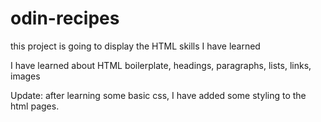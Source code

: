 # odin-recipes

this project is going to display the HTML skills I have learned

I have learned about HTML boilerplate, headings, paragraphs, lists, links, images

Update: after learning some basic css, I have added some styling to the html pages. 
